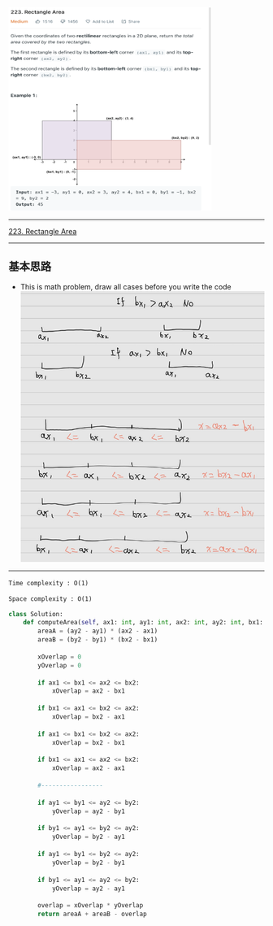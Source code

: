 <img src="2022-11-17-13-21-33.png" width="400" height="400"/>

___
[223. Rectangle Area](https://leetcode.com/problems/rectangle-area/)
___


## 基本思路
* This is math problem, draw all cases before you write the code
![](2022-11-17-13-23-30.png)
___

`Time complexity : O(1)`

`Space complexity : O(1)`
```python
class Solution:
    def computeArea(self, ax1: int, ay1: int, ax2: int, ay2: int, bx1: int, by1: int, bx2: int, by2: int) -> int:
        areaA = (ay2 - ay1) * (ax2 - ax1)
        areaB = (by2 - by1) * (bx2 - bx1)
        
        xOverlap = 0
        yOverlap = 0
            
        if ax1 <= bx1 <= ax2 <= bx2:
            xOverlap = ax2 - bx1
            
        if bx1 <= ax1 <= bx2 <= ax2:
            xOverlap = bx2 - ax1
        
        if ax1 <= bx1 <= bx2 <= ax2:
            xOverlap = bx2 - bx1
            
        if bx1 <= ax1 <= ax2 <= bx2:
            xOverlap = ax2 - ax1
            
        #-----------------
         
        if ay1 <= by1 <= ay2 <= by2:
            yOverlap = ay2 - by1
            
        if by1 <= ay1 <= by2 <= ay2:
            yOverlap = by2 - ay1
        
        if ay1 <= by1 <= by2 <= ay2:
            yOverlap = by2 - by1
            
        if by1 <= ay1 <= ay2 <= by2:
            yOverlap = ay2 - ay1
        
        overlap = xOverlap * yOverlap
        return areaA + areaB - overlap 
```